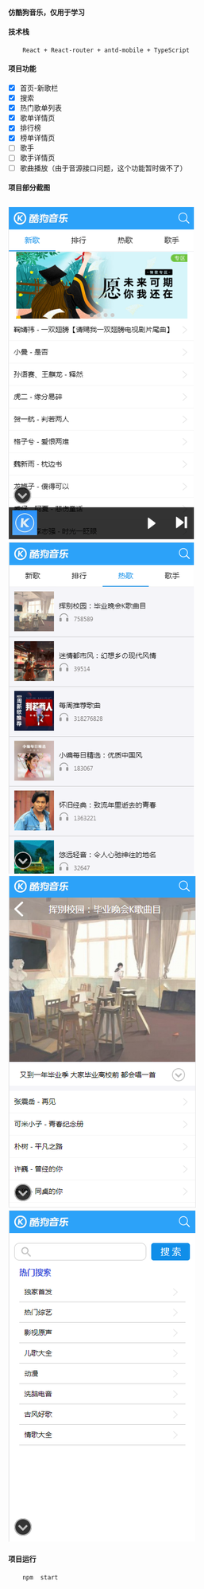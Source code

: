 #### 仿酷狗音乐，仅用于学习
#### 技术栈
```
    React + React-router + antd-mobile + TypeScript
```
#### 项目功能
- [x] 首页-新歌栏
- [x] 搜索
- [x] 热门歌单列表
- [x] 歌单详情页
- [x] 排行榜
- [x] 榜单详情页
- [ ] 歌手
- [ ] 歌手详情页
- [ ] 歌曲播放（由于音源接口问题，这个功能暂时做不了）

#### 项目部分截图
![首页](./example-images/1.png)
![热歌](./example-images/2.png)
![歌单详情页](./example-images/3.png)
![搜索](./example-images/4.png)
---
#### 项目运行
```
    npm  start
```
